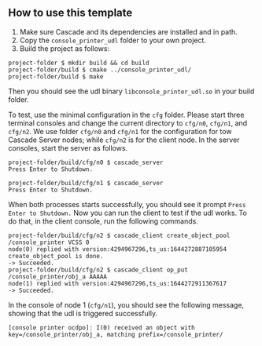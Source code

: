 ## How to use this template
1. Make sure Cascade and its dependencies are installed and in path.
1. Copy the `console_printer_udl` folder to your own project.
1. Build the project as follows:
```
project-folder $ mkdir build && cd build 
project-folder/build $ cmake ../console_printer_udl/
project-folder/build $ make
```
Then you should see the udl binary `libconsole_printer_udl.so` in your build folder.

To test, use the minimal configuration in the `cfg` folder. Please start three terminal consoles and change the current directory to `cfg/n0`, `cfg/n1`, and `cfg/n2`. We use folder `cfg/n0` and `cfg/n1` for the configuration for tow Cascade Server nodes; while `cfg/n2` is for the client node. In the server consoles, start the server as follows.
```
project-folder/build/cfg/n0 $ cascade_server
Press Enter to Shutdown.
```
```
project-folder/build/cfg/n1 $ cascade_server
Press Enter to Shutdown.
```
When both processes starts successfully, you should see it prompt `Press Enter to Shutdown.` Now you can run the client to test if the udl works. To do that, in the client console, run the following commands.
```
project-folder/build/cfg/n2 $ cascade_client create_object_pool /console_printer VCSS 0
node(0) replied with version:4294967296,ts_us:1644272887105954
create_object_pool is done.
-> Succeeded.
project-folder/build/cfg/n2 $ cascade_client op_put /console_printer/obj_a AAAAA
node(1) replied with version:4294967296,ts_us:1644272911367617
-> Succeeded.
```
In the console of node 1 (`cfg/n1`), you should see the following message, showing that the udl is triggered successfully.
```
[console printer ocdpo]: I(0) received an object with key=/console_printer/obj_a, matching prefix=/console_printer/
```

